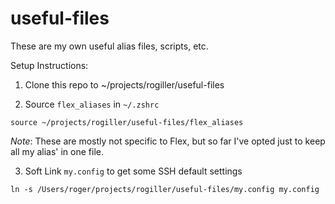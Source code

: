 # useful-files

These are my own useful alias files, scripts, etc.


Setup Instructions:

1) Clone this repo to ~/projects/rogiller/useful-files

2) Source `flex_aliases` in `~/.zshrc` 

`source ~/projects/rogiller/useful-files/flex_aliases`

*Note*: These are mostly not specific to Flex, but so far I've opted just to keep all my alias' in one file.

3) Soft Link `my.config` to get some SSH default settings

`ln -s /Users/roger/projects/rogiller/useful-files/my.config my.config`